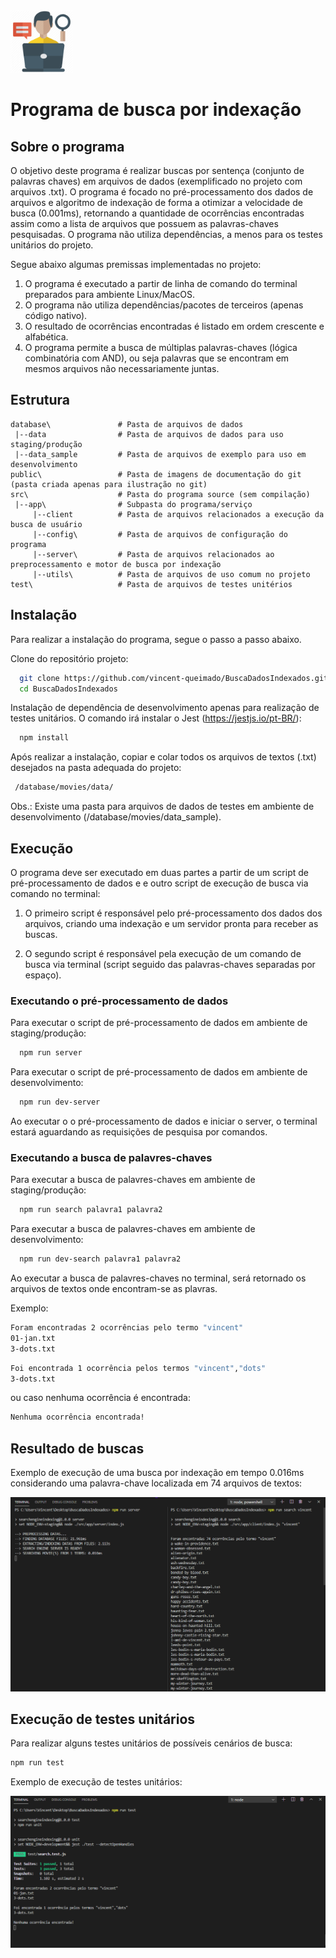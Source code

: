 <img src="https://github.com/vincent-queimado/BuscaDadosIndexados/blob/master/public/assets/images/logo.png?raw=true" alt="Logo" height="100px"/>

# Programa de busca por indexação

## Sobre o programa
O objetivo deste programa é realizar buscas por sentença (conjunto de palavras chaves) em arquivos de dados (exemplificado no projeto com arquivos .txt). 
O programa é focado no pré-processamento dos dados de arquivos e algoritmo de indexação de forma a otimizar a velocidade de busca (0.001ms), retornando a quantidade de ocorrências encontradas assim como a lista de arquivos que possuem as palavras-chaves pesquisadas. 
O programa não utiliza dependências, a menos para os testes unitários do projeto. 

Segue abaixo algumas premissas implementadas no projeto: 
1. O programa é executado a partir de linha de comando do terminal preparados para ambiente Linux/MacOS.
2. O programa não utiliza dependências/pacotes de terceiros (apenas código nativo).
2. O resultado de ocorrências encontradas é listado em ordem crescente e alfabética. 
3. O programa permite a busca de múltiplas palavras-chaves (lógica combinatória com AND), ou seja palavras que se encontram em mesmos arquivos não necessariamente juntas.

## Estrutura

```
database\               # Pasta de arquivos de dados 
 |--data                # Pasta de arquivos de dados para uso staging/produção
 |--data_sample         # Pasta de arquivos de exemplo para uso em desenvolvimento
public\                 # Pasta de imagens de documentação do git (pasta criada apenas para ilustração no git)
src\                    # Pasta do programa source (sem compilação)   
 |--app\                # Subpasta do programa/serviço
     |--client          # Pasta de arquivos relacionados a execução da busca de usuário 
     |--config\         # Pasta de arquivos de configuração do programa
     |--server\         # Pasta de arquivos relacionados ao preprocessamento e motor de busca por indexação 
     |--utils\          # Pasta de arquivos de uso comum no projeto
test\                   # Pasta de arquivos de testes unitérios
```

## Instalação 

Para realizar a instalação do programa, segue o passo a passo abaixo.

Clone do repositório projeto:
```bash
  git clone https://github.com/vincent-queimado/BuscaDadosIndexados.git
  cd BuscaDadosIndexados
```

Instalação de dependência de desenvolvimento apenas para realização de testes unitários. O comando irá instalar o Jest (https://jestjs.io/pt-BR/):
```bash
  npm install
```

Após realizar a instalação, copiar e colar todos os arquivos de textos (.txt) desejados na pasta adequada do projeto:
```bash
 /database/movies/data/
```

Obs.: Existe uma pasta para arquivos de dados de testes em ambiente de desenvolvimento (/database/movies/data_sample). 

## Execução

O programa deve ser executado em duas partes a partir de um script de pré-processamento de dados e e outro script de execução de busca via comando no terminal:

1. O primeiro script é responsável pelo pré-processamento dos dados dos arquivos, criando uma indexação e um servidor pronta para receber as buscas.

2. O segundo script é responsável pela execução de um comando de busca via terminal (script seguido das palavras-chaves separadas por espaço).

### Executando o pré-processamento de dados

Para executar o script de pré-processamento de dados em ambiente de staging/produção:
```bash
  npm run server
```
Para executar o script de pré-processamento de dados em ambiente de desenvolvimento:
```bash
  npm run dev-server
```
Ao executar o o pré-processamento de dados e iniciar o server, o terminal estará aguardando as requisições de pesquisa por comandos.

### Executando a busca de palavres-chaves

Para executar a busca de palavres-chaves em ambiente de staging/produção:
```bash
  npm run search palavra1 palavra2
```
Para executar a busca de palavres-chaves em ambiente de desenvolvimento:
```bash
  npm run dev-search palavra1 palavra2
```
Ao executar a busca de palavres-chaves no terminal, será retornado os arquivos de textos onde encontram-se as plavras.

Exemplo:
```bash
Foram encontradas 2 ocorrências pelo termo "vincent"
01-jan.txt
3-dots.txt
```

```bash
Foi encontrada 1 ocorrência pelos termos "vincent","dots"
3-dots.txt
```

ou caso nenhuma ocorrência é encontrada:
```bash
Nenhuma ocorrência encontrada!
```

## Resultado de buscas

Exemplo de execução de uma busca por indexação em tempo 0.016ms considerando uma palavra-chave localizada em 74 arquivos de textos:

<img src="https://github.com/vincent-queimado/BuscaDadosIndexados/blob/develop/public/assets/images/searchresult.png?raw=true" alt="Resultado de busca" width="600px"/>


## Execução de testes unitários

Para realizar alguns testes unitários de possíveis cenários de busca:
```bash
npm run test
```
Exemplo de execução de testes unitários:

<img src="https://github.com/vincent-queimado/BuscaDadosIndexados/blob/develop/public/assets/images/jesttest.png?raw=true" alt="Teste Unitários com Jest" width="600px"/>
